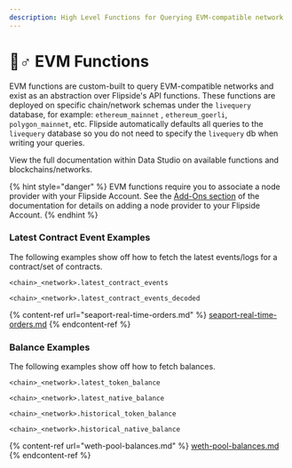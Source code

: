 ```yaml
---
description: High Level Functions for Querying EVM-compatible network
---
```


# 🧙♂ EVM Functions

EVM functions are custom-built to query EVM-compatible networks and exist as an abstraction over Flipside's API functions. These functions are deployed on specific chain/network schemas under the `livequery` database, for example: `ethereum_mainnet` , `ethereum_goerli`, `polygon_mainnet`, etc. Flipside automatically defaults all queries to the `livequery` database so you do not need to specify the `livequery` db when writing your queries.&#x20;

View the full documentation within Data Studio on available functions and blockchains/networks.

{% hint style="danger" %}
EVM functions require you to associate a node provider with your Flipside Account. See the [Add-Ons section](../../add-ons/) of the documentation for details on adding a node provider to your Flipside Account.
{% endhint %}

### **Latest Contract Event Examples**

The following examples show off how to fetch the latest events/logs for a contract/set of contracts.

`<chain>_<network>.latest_contract_events`

`<chain>_<network>.latest_contract_events_decoded`

{% content-ref url="seaport-real-time-orders.md" %}
[seaport-real-time-orders.md](seaport-real-time-orders.md)
{% endcontent-ref %}

### Balance Examples

The following examples show off how to fetch balances.&#x20;

`<chain>_<network>.latest_token_balance`

`<chain>_<network>.latest_native_balance`

`<chain>_<network>.historical_token_balance`

`<chain>_<network>.historical_native_balance`

{% content-ref url="weth-pool-balances.md" %}
[weth-pool-balances.md](weth-pool-balances.md)
{% endcontent-ref %}
